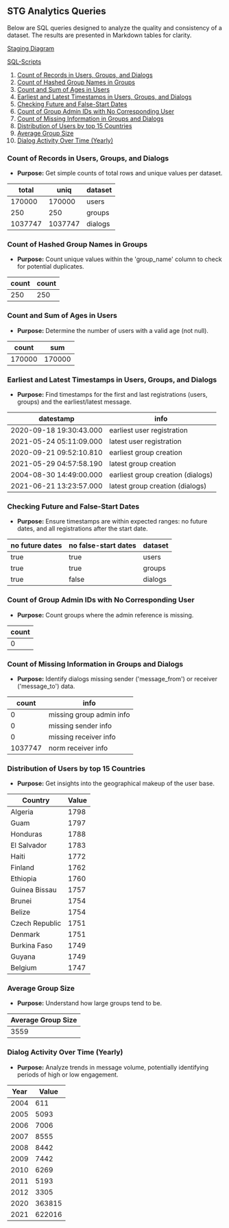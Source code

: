 ## STG Analytics Queries

Below are SQL queries designed to analyze the quality and consistency of a dataset. The results are presented in Markdown tables for clarity.

[Staging Diagram](https://github.com/TenebrisX/de-project-sprint-6/blob/main/img/dwh_stg_diagram.png)

[SQL-Scripts](https://github.com/TenebrisX/de-project-sprint-6/blob/main/src/sql/staging_data_exploration.sql)
1. [Count of Records in Users, Groups, and Dialogs](#count-of-records-in-users-groups-and-dialogs)
2. [Count of Hashed Group Names in Groups](#count-of-hashed-group-names-in-groups)
3. [Count and Sum of Ages in Users](#count-and-sum-of-ages-in-users)
4. [Earliest and Latest Timestamps in Users, Groups, and Dialogs](#earliest-and-latest-timestamps-in-users-groups-and-dialogs)
5. [Checking Future and False-Start Dates](#checking-future-and-false-start-dates)
6. [Count of Group Admin IDs with No Corresponding User](#count-of-group-admin-ids-with-no-corresponding-user)
7. [Count of Missing Information in Groups and Dialogs](#count-of-missing-information-in-groups-and-dialogs)
8. [Distribution of Users by top 15 Countries](#distribution-of-users-by-top-15-countries)
9. [Average Group Size](#average-group-size)
10. [Dialog Activity Over Time (Yearly)](#dialog-activity-over-time-yearly)

### Count of Records in Users, Groups, and Dialogs

* **Purpose:** Get simple counts of total rows and unique values per dataset.

| total   | uniq    | dataset |
| ------- | ------- | ------- |
| 170000  | 170000  | users   |
| 250     | 250     | groups  |
| 1037747 | 1037747 | dialogs |


### Count of Hashed Group Names in Groups

* **Purpose:** Count unique values within the 'group_name' column to check for potential duplicates.

| count   | count   |
| ------- | ------- |
| 250     | 250     |


### Count and Sum of Ages in Users

* **Purpose:** Determine the number of users with a valid age (not null).

| count   | sum     |
| ------- | ------- |
| 170000  | 170000  |


### Earliest and Latest Timestamps in Users, Groups, and Dialogs

* **Purpose:** Find timestamps for the first and last registrations (users, groups) and the earliest/latest message.

| datestamp               | info                        |
| ----------------------- | --------------------------- |
| 2020-09-18 19:30:43.000 | earliest user registration  |
| 2021-05-24 05:11:09.000 | latest user registration    |
| 2020-09-21 09:52:10.810 | earliest group creation     |
| 2021-05-29 04:57:58.190 | latest group creation       |
| 2004-08-30 14:49:00.000 | earliest group creation (dialogs) |
| 2021-06-21 13:23:57.000 | latest group creation (dialogs)   |


### Checking Future and False-Start Dates

* **Purpose:** Ensure timestamps are within expected ranges: no future dates, and all registrations after the start date.

| no future dates | no false-start dates | dataset |
| --------------- | -------------------- | ------- |
| true            | true                 | users   |
| true            | true                 | groups  |
| true            | false                | dialogs |


### Count of Group Admin IDs with No Corresponding User

* **Purpose:** Count groups where the admin reference is missing.

| count |
| ----- |
| 0     |


### Count of Missing Information in Groups and Dialogs

* **Purpose:** Identify dialogs missing sender ('message_from') or receiver ('message_to') data.

| count | info                               |
| ----- | ---------------------------------- |
| 0     | missing group admin info           |
| 0     | missing sender info                |
| 0     | missing receiver info              |
| 1037747 | norm receiver info                |


### Distribution of Users by top 15 Countries

* **Purpose:** Get insights into the geographical makeup of the user base.

| Country         | Value |
| --------------- | ----- |
| Algeria         | 1798  |
| Guam            | 1797  |
| Honduras        | 1788  |
| El Salvador     | 1783  |
| Haiti           | 1772  |
| Finland         | 1762  |
| Ethiopia        | 1760  |
| Guinea Bissau   | 1757  |
| Brunei          | 1754  |
| Belize          | 1754  |
| Czech Republic  | 1751  |
| Denmark         | 1751  |
| Burkina Faso    | 1749  |
| Guyana          | 1749  |
| Belgium         | 1747  |


### Average Group Size

* **Purpose:** Understand how large groups tend to be.

| Average Group Size |
| ------------------- |
|        3559         |


### Dialog Activity Over Time (Yearly)

* **Purpose:** Analyze trends in message volume, potentially identifying periods of high or low engagement.

| Year | Value   |
| ---- | ------- |
| 2004 | 611     |
| 2005 | 5093    |
| 2006 | 7006    |
| 2007 | 8555    |
| 2008 | 8442    |
| 2009 | 7442    |
| 2010 | 6269    |
| 2011 | 5193    |
| 2012 | 3305    |
| 2020 | 363815  |
| 2021 | 622016  |

